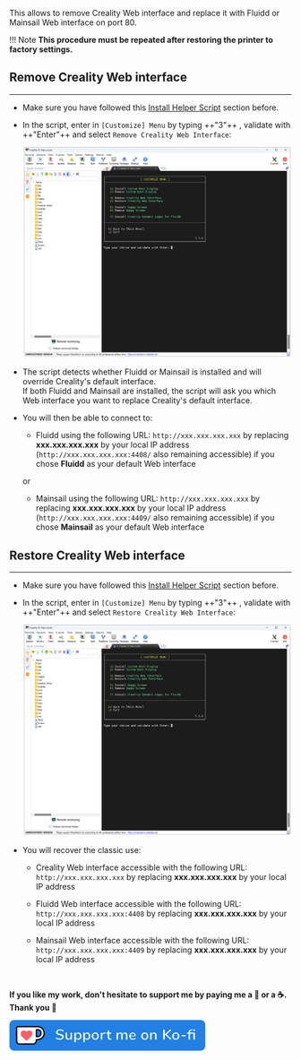 This allows to remove Creality Web interface and replace it with Fluidd or Mainsail Web interface on port 80.

!!! Note
    **This procedure must be repeated after restoring the printer to factory settings.**


## Remove Creality Web interface
<hr>

- Make sure you have followed this <a href="../../helper-script/helper-script-installation">Install Helper Script</a> section before.

- In the script, enter in `[Customize] Menu` by typing ++"3"++ , validate with ++"Enter"++ and select `Remove Creality Web Interface`:

    <img width="900" src="../../assets/img/Creality-Helper-Script/Customize_Menu.png">

- The script detects whether Fluidd or Mainsail is installed and will override Creality's default interface.<br />
  If both Fluidd and Mainsail are installed, the script will ask you which Web interface you want to replace Creality's default interface.

- You will then be able to connect to:

    - Fluidd using the following URL: `http://xxx.xxx.xxx.xxx` by replacing **xxx.xxx.xxx.xxx** by your local IP address (`http://xxx.xxx.xxx.xxx:4408/` also remaining accessible) if you chose **Fluidd** as your default Web interface

    or

    - Mainsail using the following URL: `http://xxx.xxx.xxx.xxx` by replacing **xxx.xxx.xxx.xxx** by your local IP address (`http://xxx.xxx.xxx.xxx:4409/` also remaining accessible) if you chose **Mainsail** as your default Web interface


## Restore Creality Web interface
<hr>

- Make sure you have followed this <a href="../../helper-script/helper-script-installation">Install Helper Script</a> section before.

- In the script, enter in `[Customize] Menu` by typing ++"3"++ , validate with ++"Enter"++ and select `Restore Creality Web Interface`:

    <img width="900" src="../../assets/img/Creality-Helper-Script/Customize_Menu.png">

- You will recover the classic use:

    - Creality Web interface accessible with the following URL: `http://xxx.xxx.xxx.xxx` by replacing **xxx.xxx.xxx.xxx** by your local IP address

    - Fluidd Web interface accessible with the following URL: `http://xxx.xxx.xxx.xxx:4408` by replacing **xxx.xxx.xxx.xxx** by your local IP address

    - Mainsail Web interface accessible with the following URL: `http://xxx.xxx.xxx.xxx:4409` by replacing **xxx.xxx.xxx.xxx** by your local IP address 

<br />

**If you like my work, don't hesitate to support me by paying me a 🍺 or a ☕. Thank you 🙂**

<a href="https://ko-fi.com/guilouz" target="_blank"><img width="350" src="../../assets/img/home/Ko-fi.png"></a>
